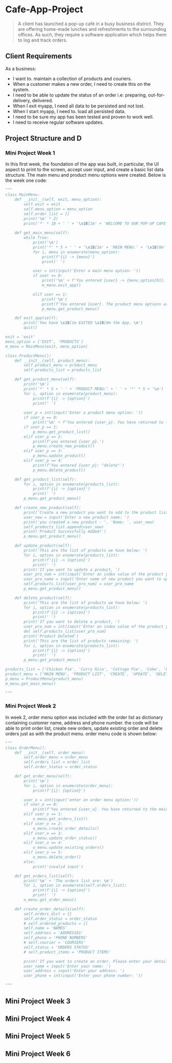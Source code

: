 # Cafe-App-Project

> A client has launched a pop-up café in a busy business district. They are offering home-made lunches and refreshments to the surrounding offices. As such, they require a software application which helps them to log and track orders.

## Client Requirements

As a business:
- I want to. maintain a collection of products and couriers.
- When a customer makes a new order, I need to create this on the system.
- I need to be able to update the status of an order i.e: preparing, out-for-delivery, delivered.
- When I exit myapp, I need all data to be persisted and not lost.
- When I start myapp, I need to. load all persisted data.
- I need  to be sure my app has been tested and proven to work well.
- I need  to receive regular software updates.

## Project Structure and D


### Mini Project Week 1

In this first week, the foundation of the app was built, in particular, the UI aspect to print to the screen, accept user input, and create a basic list data structure. The main menu and product menu options were created. Below is the week one code:

```python
"""
class MainMenu:
    def __init__(self, exit, menu_option):
        self.exit = exit
        self.menu_option = menu_option
        self.order_list = []
        print('\n' * 2)
        print('*' * 10 + ' ' + '\x1B[1m' + 'WELCOME TO OUR POP-UP CAFE APP!' + '\x1B[0m' + ' ' + '*' * 10)
        
    def get_main_menu(self):
        while True:
            print('\n')
            print('*' * 5 + ' ' + '\x1B[1m' + 'MAIN MENU:' + '\x1B[0m' + ' ' + '*' * 5 + '\n')
            for i, menu in enumerate(menu_option):
                print(f'{i} -> {menu}')
                print(' ')

            user = int(input('Enter a main menu option: '))
            if user == 0:
                print('\n' + f'You entered {user} -> {menu_option[0]}. \n')
                m_menu.exit_app()

            elif user == 1:
                print('\n')
                print(f'You entered {user}. The product menu options are: ')
                p_menu.get_product_menu()

    def exit_app(self):
        print('You have \x1B[1m EXITED \x1B[0m the App. \n')
        quit()

exit = 'exit'
menu_option = ['EXIT', 'PRODUCTS']
m_menu = MainMenu(exit, menu_option)

class ProductMenu():
    def __init__(self, product_menu):
        self.product_menu = product_menu
        self.products_list = products_list

    def get_product_menu(self):
        print('\n')
        print('*' * 5 + ' ' + 'PRODUCT MENU:' + ' ' + '*' * 5 + '\n')
        for i, option in enumerate(product_menu):
            print(f'{i} -> {option}')
            print(' ') 
        
        user_p = int(input('Enter a product menu option: '))
        if user_p == 0:
            print('\n' + f'You entered {user_p}. You have returned to the main menu!')
        if user_p == 1:
            p_menu.get_product_list()
        elif user_p == 2:
            print(f'you entered {user_p}.')
            p_menu.create_new_product()
        elif user_p == 3:
            p_menu.update_product()
        elif user_p == 4:
            print(f'You entered {user_p}: "delete"')
            p_menu.delete_product()

    def get_product_list(self):
        for i, option in enumerate(products_list):
            print(f'{i} -> {option}')
            print(' ')
        p_menu.get_product_menu()

    def create_new_product(self):
        print('Create a new product you want to add to the product list...')
        user_new = input('Enter a new product name: ')    
        print('you created a new product - ', 'Name: ', user_new)
        self.products_list.append(user_new)
        print('Product Successfully Added!')
        p_menu.get_product_menu()

    def update_product(self):
        print('This are the list of products we have below: ')
        for i, option in enumerate(products_list):
            print(f'{i} -> {option}')
            print(' ')
        print('If you want to update a product, ')
        user_pro_num = int(input('Enter an index value of the product you want to update: '))
        user_pro_name = input('Enter name of new product you want to update: ')      
        self.products_list[user_pro_num] = user_pro_name
        p_menu.get_product_menu()

    def delete_product(self):
        print('This are the list of products we have below: ')
        for i, option in enumerate(products_list):
            print(f'{i} -> {option}')
            print(' ')
        print('If you want to delete a product, ')
        user_pro_num = int(input('Enter an index value of the product you want to update: '))
        del self.products_list[user_pro_num]
        print('Product Deleted')
        print('This are the list of products remaining: ')
        for i, option in enumerate(products_list):
            print(f'{i} -> {option}')
            print(' ')
        p_menu.get_product_menu()

products_list = ['Chicken Pie', 'Curry Rice', 'Cottage Pie', 'Coke', 'Fanta']
product_menu = ['MAIN MENU', 'PRODUCT LIST', 'CREATE', 'UPDATE', 'DELETE']
p_menu = ProductMenu(product_menu)
m_menu.get_main_menu()

"""
```


### Mini Project Week 2
In week 2, order menu option was included with the order list as dictionary containing customer name, address and phone number. the code will be able to print order list, create new orders, update existing order and delete orders just as with the product menu. order menu code is shown below:

```python
"""
class OrderMenu():
    def __init__(self, order_menu):
        self.order_menu = order_menu
        self.orders_list = order_list
        self.order_status = order_status

    def get_order_menu(self):
        print('\n')
        for i, option in enumerate(order_menu):
            print(f'{i}: {option}')

        user_o = int(input('enter an order menu option:'))
        if user_o == 0:
            print(f'You entered {user_o}. You have returned to the main menu!')
        elif user_o == 1:
            o_menu.get_orders_list()      
        elif user_o == 2:
            o_menu.create_order_details()
        elif user_o == 3:
            o_menu.update_order_status()
        elif user_o == 4:
            o_menu.update_existing_orders()
        elif user_o == 5:
            o_menu.delete_order()
        else:
            print('invalid input')

    def get_orders_list(self):
        print('\n' + 'The orders list are: \n')
        for i, option in enumerate(self.orders_list):
            print(f'{i} -> {option}')
            print(' ')
        o_menu.get_order_menu()

    def create_order_details(self):
        self.orders_dict = {}
        self.order_status = order_status
        # self.ordered_products = []
        self.name = 'NAMES'
        self.address = 'ADDRESSES'
        self.phone = 'PHONE NUMBERS'
        # self.courier = 'COURIERS'
        self.status = 'ORDERS STATUS'
        # self.product_items = 'PRODUCT ITEMS'

        print('If you want to create an order, Please enter your details.')       
        user_name = input('Enter your name: ')
        user_address = input('Enter your address: ')
        user_phone = int(input('Enter your phone number: '))
        
"""
```

## Mini Project Week 3

## Mini Project Week 4

## Mini Project Week 5

## Mini Project Week 6
